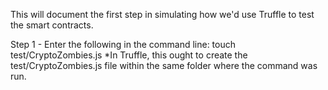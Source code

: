 This will document the first step in simulating how we'd use Truffle to test the smart contracts.

Step 1 - Enter the following in the command line: touch test/CryptoZombies.js
            *In Truffle, this ought to create the test/CryptoZombies.js file within the same folder where the command was run.